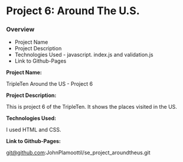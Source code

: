 # Project 6: Around The U.S.

### Overview

- Project Name
- Project Description
- Technologies Used - javascript. index.js and validation.js
- Link to Github-Pages

**Project Name:**

TripleTen Around the US - Project 6

**Project Description:**

This is project 6 of the TripleTen. It shows the places visited in the US.

**Technologies Used:**

I used HTML and CSS.

**Link to Github-Pages:**

git@github.com:JohnPlamoottil/se_project_aroundtheus.git
